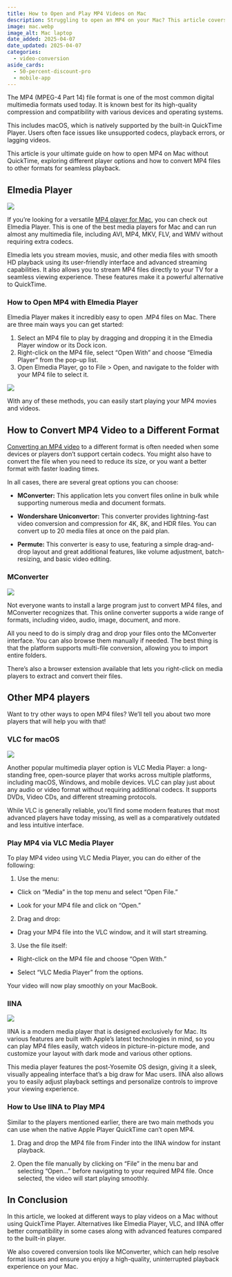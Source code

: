 ```yaml
---
title: How to Open and Play MP4 Videos on Mac
description: Struggling to open an MP4 on your Mac? This article covers the best methods for smooth video playback.
image: mac.webp
image_alt: Mac laptop
date_added: 2025-04-07
date_updated: 2025-04-07
categories:
  - video-conversion
aside_cards:
  - 50-percent-discount-pro
  - mobile-app
---
```


The MP4 (MPEG-4 Part 14) file format is one of the most common digital multimedia formats used today. It is known best for its high-quality compression and compatibility with various devices and operating systems. 

This includes macOS, which is natively supported by the built-in QuickTime Player. Users often face issues like unsupported codecs, playback errors, or lagging videos. 

This article is your ultimate guide on how to open MP4 on Mac without QuickTime, exploring different player options and how to convert MP4 files to other formats for seamless playback.

## Elmedia Player

![](image1.webp)

If you’re looking for a versatile [MP4 player for Mac](https://www.elmedia-video-player.com/mp4-player-mac.html), you can check out Elmedia Player. This is one of the best media players for Mac and can run almost any multimedia file, including AVI, MP4, MKV, FLV, and WMV without requiring extra codecs. 

Elmedia lets you stream movies, music, and other media files with smooth HD playback using its user-friendly interface and advanced streaming capabilities. It also allows you to stream MP4 files directly to your TV for a seamless viewing experience. These features make it a powerful alternative to QuickTime.

### How to Open MP4 with Elmedia Player

Elmedia Player makes it incredibly easy to open .MP4 files on Mac. There are three main ways you can get started: 

1. Select an MP4 file to play by dragging and dropping it in the Elmedia Player window or its Dock icon. 
2. Right-click on the MP4 file, select “Open With” and choose “Elmedia Player” from the pop-up list. 
3. Open Elmedia Player, go to File > Open, and navigate to the folder with your MP4 file to select it. 

![](image2.webp)

With any of these methods, you can easily start playing your MP4 movies and videos.

## How to Convert MP4 Video to a Different Format

[Converting an MP4 video](https://mconverter.eu/convert/mp4/) to a different format is often needed when some devices or players don’t support certain codecs. You might also have to convert the file when you need to reduce its size, or you want a better format with faster loading times. 

In all cases, there are several great options you can choose:

* **MConverter:** This application lets you convert files online in bulk while supporting numerous media and document formats. 

* **Wondershare Uniconvertor:** This converter provides lightning-fast video conversion and compression for 4K, 8K, and HDR files. You can convert up to 20 media files at once on the paid plan.

* **Permute:** This converter is easy to use, featuring a simple drag-and-drop layout and great additional features, like volume adjustment, batch-resizing, and basic video editing. 

### MConverter

![](image3.webp)

Not everyone wants to install a large program just to convert MP4 files, and MConverter recognizes that. This online converter supports a wide range of formats, including video, audio, image, document, and more. 

All you need to do is simply drag and drop your files onto the MConverter interface. You can also browse them manually if needed. The best thing is that the platform supports multi-file conversion, allowing you to import entire folders. 

There’s also a browser extension available that lets you right-click on media players to extract and convert their files.

## Other MP4 players

Want to try other ways to open MP4 files? We’ll tell you about two more players that will help you with that\!

### VLC for macOS

![](image4.webp)

Another popular multimedia player option is VLC Media Player: a long-standing free, open-source player that works across multiple platforms, including macOS, Windows, and mobile devices. VLC can play just about any audio or video format without requiring additional codecs. It supports DVDs, Video CDs, and different streaming protocols. 

While VLC is generally reliable, you’ll find some modern features that most advanced players have today missing, as well as a comparatively outdated and less intuitive interface.

### Play MP4 via VLC Media Player

To play MP4 video using VLC Media Player, you can do either of the following:

1. Use the menu: 

* Click on “Media” in the top menu and select “Open File.”

* Look for your MP4 file and click on “Open.”

2. Drag and drop:

* Drag your MP4 file into the VLC window, and it will start streaming.

3. Use the file itself:

* Right-click on the MP4 file and choose “Open With.”

* Select “VLC Media Player” from the options. 

Your video will now play smoothly on your MacBook. 

### IINA

![](image5.webp)

IINA is a modern media player that is designed exclusively for Mac. Its various features are built with Apple’s latest technologies in mind, so you can play MP4 files easily, watch videos in picture-in-picture mode, and customize your layout with dark mode and various other options. 

This media player features the post-Yosemite OS design, giving it a sleek, visually appealing interface that’s a big draw for Mac users. IINA also allows you to easily adjust playback settings and personalize controls to improve your viewing experience. 

### How to Use IINA to Play MP4

Similar to the players mentioned earlier, there are two main methods you can use when the native Apple Player QuickTime can’t open MP4.

1. Drag and drop the MP4 file from Finder into the IINA window for instant playback.

2. Open the file manually by clicking on “File” in the menu bar and selecting “Open…” before navigating to your required MP4 file. Once selected, the video will start playing smoothly. 

## In Conclusion

In this article, we looked at different ways to play videos on a Mac without using QuickTime Player. Alternatives like Elmedia Player, VLC, and IINA offer better compatibility in some cases along with advanced features compared to the built-in player. 

We also covered conversion tools like MConverter, which can help resolve format issues and ensure you enjoy a high-quality, uninterrupted playback experience on your Mac.